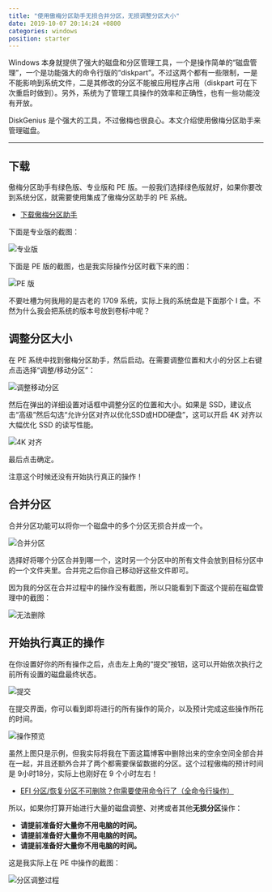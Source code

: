 ```yaml
---
title: "使用傲梅分区助手无损合并分区，无损调整分区大小"
date: 2019-10-07 20:14:24 +0800
categories: windows
position: starter
---
```


Windows 本身就提供了强大的磁盘和分区管理工具，一个是操作简单的“磁盘管理”，一个是功能强大的命令行版的“diskpart”。不过这两个都有一些限制，一是不能影响到系统文件，二是其修改的分区不能被应用程序占用（diskpart 可在下次重启时做到）。另外，系统为了管理工具操作的效率和正确性，也有一些功能没有开放。

DiskGenius 是个强大的工具，不过傲梅也很良心。本文介绍使用傲梅分区助手来管理磁盘。

---

<div id="toc"></div>

## 下载

傲梅分区助手有绿色版、专业版和 PE 版。一般我们选择绿色版就好，如果你要改到系统分区，就需要使用集成了傲梅分区助手的 PE 系统。

- [下载傲梅分区助手](https://www.disktool.cn/download.html)

下面是专业版的截图：

![专业版](/static/posts/2019-10-07-19-53-10.png)

下面是 PE 版的截图，也是我实际操作分区时截下来的图：

![PE 版](/static/posts/2019-10-07-19-54-35.png)

不要吐槽为何我用的是古老的 1709 系统，实际上我的系统盘是下面那个 I 盘。不然为什么我会把系统的版本号放到卷标中呢？

## 调整分区大小

在 PE 系统中找到傲梅分区助手，然后启动。在需要调整位置和大小的分区上右键点击选择“调整/移动分区”：

![调整移动分区](/static/posts/2019-10-07-19-57-11.png)

然后在弹出的详细设置对话框中调整分区的位置和大小。如果是 SSD，建议点击“高级”然后勾选“允许分区对齐以优化SSD或HDD硬盘”，这可以开启 4K 对齐以大幅优化 SSD 的读写性能。

![4K 对齐](/static/posts/2019-10-07-19-58-46.png)

最后点击确定。

注意这个时候还没有开始执行真正的操作！

## 合并分区

合并分区功能可以将你一个磁盘中的多个分区无损合并成一个。

![合并分区](/static/posts/2019-10-07-20-11-15.png)

选择好将哪个分区合并到哪一个，这时另一个分区中的所有文件会放到目标分区中的一个文件夹里。合并完之后你自己移动好这些文件即可。

因为我的分区在合并过程中的操作没有截图，所以只能看到下面这个提前在磁盘管理中的截图：

![无法删除](/static/posts/2019-10-07-10-02-13.png)

## 开始执行真正的操作

在你设置好你的所有操作之后，点击左上角的“提交”按钮，这可以开始依次执行之前所有设置的磁盘最终状态。

![提交](/static/posts/2019-10-07-20-03-24.png)

在提交界面，你可以看到即将进行的所有操作的简介，以及预计完成这些操作所花的时间。

![操作预览](/static/posts/2019-10-07-20-05-48.png)

虽然上图只是示例，但我实际将我在下面这篇博客中删除出来的空余空间全部合并在一起，并且还额外合并了两个都需要保留数据的分区。这个过程傲梅的预计时间是 9小时18分，实际上也刚好在 9 个小时左右！

- [EFI 分区/恢复分区不可删除？你需要使用命令行了（全命令行操作）](/post/delete-efi-partition-that-cannot-be-deleted-2.html)

所以，如果你打算开始进行大量的磁盘调整、对拷或者其他**无损分区**操作：

- **请提前准备好大量你不用电脑的时间。**
- **请提前准备好大量你不用电脑的时间。**
- **请提前准备好大量你不用电脑的时间。**

这是我实际上在 PE 中操作的截图：

![分区调整过程](/static/posts/2019-10-07-20-08-33.png)
